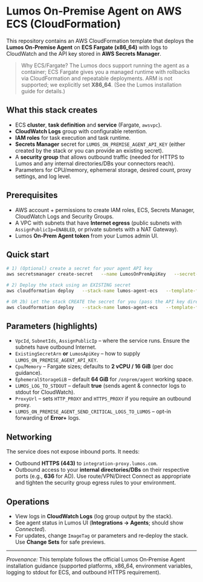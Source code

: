 # Lumos On‑Premise Agent on AWS ECS (CloudFormation)

This repository contains an AWS CloudFormation template that deploys the **Lumos On‑Premise Agent** on **ECS Fargate (x86_64)** with logs to CloudWatch and the API key stored in **AWS Secrets Manager**.

> Why ECS/Fargate? The Lumos docs support running the agent as a container; ECS Fargate gives you a managed runtime with rollbacks via CloudFormation and repeatable deployments. ARM is not supported; we explicitly set **X86_64**. (See the Lumos installation guide for details.)

## What this stack creates

- ECS **cluster**, **task definition** and **service** (Fargate, `awsvpc`).
- **CloudWatch Logs** group with configurable retention.
- **IAM roles** for task execution and task runtime.
- **Secrets Manager** secret for `LUMOS_ON_PREMISE_AGENT_API_KEY` (either created by the stack or you can provide an existing secret).
- A **security group** that allows outbound traffic (needed for HTTPS to Lumos and any internal directories/DBs your connectors reach).
- Parameters for CPU/memory, ephemeral storage, desired count, proxy settings, and log level.

## Prerequisites

- AWS account + permissions to create IAM roles, ECS, Secrets Manager, CloudWatch Logs and Security Groups.
- A VPC with subnets that have **Internet egress** (public subnets with `AssignPublicIp=ENABLED`, or private subnets with a NAT Gateway).
- Lumos **On‑Prem Agent token** from your Lumos admin UI.

## Quick start

```bash
# 1) (Optional) create a secret for your agent API key
aws secretsmanager create-secret   --name LumosOnPremApiKey   --secret-string 'lsk_...your_agent_token...'   --description "Lumos On-Prem Agent API key"

# 2) Deploy the stack using an EXISTING secret
aws cloudformation deploy   --stack-name lumos-agent-ecs   --template-file templates/lumos-onprem-agent-ecs.yaml   --capabilities CAPABILITY_NAMED_IAM   --parameter-overrides       VpcId=vpc-0123456789abcdef0       SubnetIds='subnet-aaaabbbb,subnet-ccccdddd'       AssignPublicIp=DISABLED       ExistingSecretArn=arn:aws:secretsmanager:us-east-1:123456789012:secret:LumosOnPremApiKey-abc       DesiredCount=2 Cpu=2048 Memory=16384 EphemeralStorageGiB=64 ImageTag=latest       LUMOS_LOG_TO_STDOUT=true LUMOS_ON_PREMISE_AGENT_SEND_CRITICAL_LOGS_TO_LUMOS=false

# OR 2b) Let the stack CREATE the secret for you (pass the API key directly)
aws cloudformation deploy   --stack-name lumos-agent-ecs   --template-file templates/lumos-onprem-agent-ecs.yaml   --capabilities CAPABILITY_NAMED_IAM   --parameter-overrides       VpcId=vpc-0123456789abcdef0       SubnetIds='subnet-aaaabbbb,subnet-ccccdddd'       AssignPublicIp=ENABLED       LumosApiKey='lsk_...your_agent_token...'       DesiredCount=1 ImageTag=latest
```

## Parameters (highlights)

- `VpcId`, `SubnetIds`, `AssignPublicIp` – where the service runs. Ensure the subnets have outbound Internet.
- `ExistingSecretArn` **or** `LumosApiKey` – how to supply `LUMOS_ON_PREMISE_AGENT_API_KEY`.
- `Cpu`/`Memory` – Fargate sizes; defaults to **2 vCPU / 16 GiB** (per doc guidance).
- `EphemeralStorageGiB` – default **64 GiB** for `/onprem/agent` working space.
- `LUMOS_LOG_TO_STDOUT` – default **true** (sends agent & connector logs to stdout for CloudWatch).
- `ProxyUrl` – sets `HTTP_PROXY` and `HTTPS_PROXY` if you require an outbound proxy.
- `LUMOS_ON_PREMISE_AGENT_SEND_CRITICAL_LOGS_TO_LUMOS` – opt-in forwarding of **Error+** logs.

## Networking

The service does not expose inbound ports. It needs:
- Outbound **HTTPS (443)** to `integration-proxy.lumos.com`.
- Outbound access to your **internal directories/DBs** on their respective ports (e.g., **636** for AD). Use route/VPN/Direct Connect as appropriate and tighten the security group egress rules to your environment.

## Operations

- View logs in **CloudWatch Logs** (log group output by the stack).
- See agent status in Lumos UI (**Integrations → Agents**; should show *Connected*).
- For updates, change `ImageTag` or parameters and re‑deploy the stack. Use **Change Sets** for safe previews.

---

*Provenance:* This template follows the official Lumos On‑Premise Agent installation guidance (supported platforms, x86_64, environment variables, logging to stdout for ECS, and outbound HTTPS requirement).
